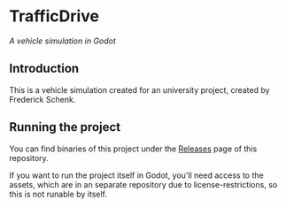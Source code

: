 # TrafficDrive

*A vehicle simulation in Godot*

## Introduction

This is a vehicle simulation created for an university project, created by Frederick Schenk.

## Running the project

You can find binaries of this project under the [Releases](https://github.com/CodedOre/TrafficDrive/releases) page of this repository.

If you want to run the project itself in Godot, you'll need access to the assets, which are in an separate repository due to license-restrictions, so this is not runable by itself.